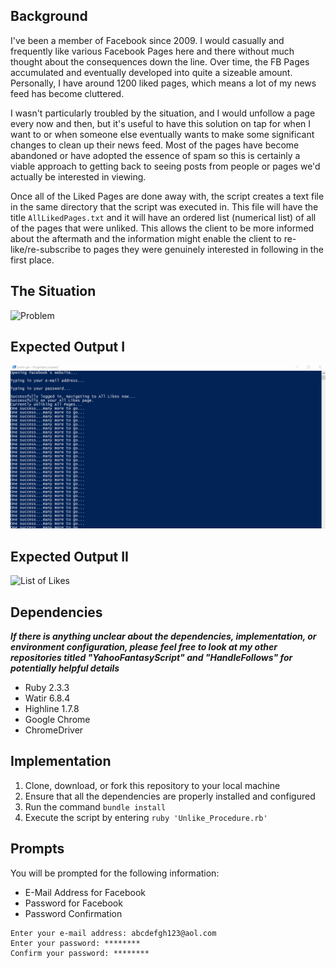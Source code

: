 ## Background

I've been a member of Facebook since 2009. I would casually and frequently like various Facebook Pages here and there without much thought about the consequences down the line. Over time, the FB Pages accumulated and eventually developed into quite a sizeable amount. Personally, I have around 1200 liked pages, which means a lot of my news feed has become cluttered.

I wasn't particularly troubled by the situation, and I would unfollow a page every now and then, but it's useful to have this solution on tap for when I want to or when someone else eventually wants to make some significant changes to clean up their news feed. Most of the pages have become abandoned or have adopted the essence of spam so this is certainly a viable approach to getting back to seeing posts from people or pages we'd actually be interested in viewing.

Once all of the Liked Pages are done away with, the script creates a text file in the same directory that the script was executed in. This file will have the title `AllLikedPages.txt` and it will have an ordered list (numerical list) of all of the pages that were unliked. This allows the client to be more informed about the aftermath and the information might enable the client to re-like/re-subscribe to pages they were genuinely interested in following in the first place.

## The Situation

![Problem](Misc/FBLikesDisplay.gif)

## Expected Output I

![Solution](Misc/FBLikesOutput.gif)

## Expected Output II

![List of Likes](Misc/FBLikesOutputTextFile.gif)

## Dependencies
***If there is anything unclear about the dependencies, implementation, or environment configuration, please feel free to look at my other repositories titled "YahooFantasyScript" and "HandleFollows" for potentially helpful details***

- Ruby 2.3.3
- Watir 6.8.4
- Highline 1.7.8
- Google Chrome
- ChromeDriver

## Implementation

1) Clone, download, or fork this repository to your local machine
2) Ensure that all the dependencies are properly installed and configured
3) Run the command `bundle install`
4) Execute the script by entering `ruby 'Unlike_Procedure.rb'`

## Prompts

You will be prompted for the following information:
- E-Mail Address for Facebook
- Password for Facebook
- Password Confirmation

```
Enter your e-mail address: abcdefgh123@aol.com
Enter your password: ********
Confirm your password: ********
```
